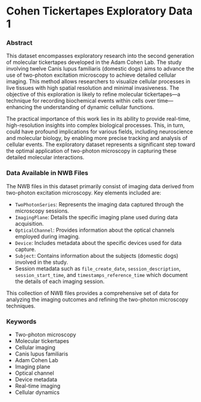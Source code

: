 # Cohen Tickertapes Exploratory Data 1

### Abstract

This dataset encompasses exploratory research into the second generation of molecular tickertapes developed in the Adam Cohen Lab. The study involving twelve Canis lupus familiaris (domestic dogs) aims to advance the use of two-photon excitation microscopy to achieve detailed cellular imaging. This method allows researchers to visualize cellular processes in live tissues with high spatial resolution and minimal invasiveness. The objective of this exploration is likely to refine molecular tickertapes—a technique for recording biochemical events within cells over time—enhancing the understanding of dynamic cellular functions.

The practical importance of this work lies in its ability to provide real-time, high-resolution insights into complex biological processes. This, in turn, could have profound implications for various fields, including neuroscience and molecular biology, by enabling more precise tracking and analysis of cellular events. The exploratory dataset represents a significant step toward the optimal application of two-photon microscopy in capturing these detailed molecular interactions.

### Data Available in NWB Files

The NWB files in this dataset primarily consist of imaging data derived from two-photon excitation microscopy. Key elements included are:

- `TwoPhotonSeries`: Represents the imaging data captured through the microscopy sessions.
- `ImagingPlane`: Details the specific imaging plane used during data acquisition.
- `OpticalChannel`: Provides information about the optical channels employed during imaging.
- `Device`: Includes metadata about the specific devices used for data capture.
- `Subject`: Contains information about the subjects (domestic dogs) involved in the study.
- Session metadata such as `file_create_date`, `session_description`, `session_start_time`, and `timestamps_reference_time` which document the details of each imaging session.

This collection of NWB files provides a comprehensive set of data for analyzing the imaging outcomes and refining the two-photon microscopy techniques.

### Keywords

- Two-photon microscopy
- Molecular tickertapes
- Cellular imaging
- Canis lupus familiaris
- Adam Cohen Lab
- Imaging plane
- Optical channel
- Device metadata
- Real-time imaging
- Cellular dynamics